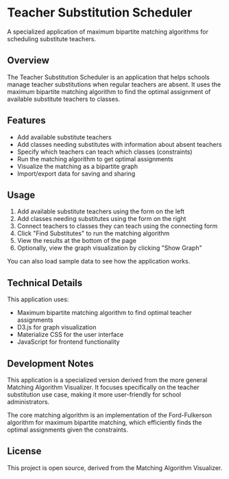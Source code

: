 # Teacher Substitution Scheduler

A specialized application of maximum bipartite matching algorithms for scheduling substitute teachers.

## Overview

The Teacher Substitution Scheduler is an application that helps schools manage teacher substitutions when regular teachers are absent. It uses the maximum bipartite matching algorithm to find the optimal assignment of available substitute teachers to classes.

## Features

- Add available substitute teachers
- Add classes needing substitutes with information about absent teachers
- Specify which teachers can teach which classes (constraints)
- Run the matching algorithm to get optimal assignments
- Visualize the matching as a bipartite graph
- Import/export data for saving and sharing

## Usage

1. Add available substitute teachers using the form on the left
2. Add classes needing substitutes using the form on the right
3. Connect teachers to classes they can teach using the connecting form
4. Click "Find Substitutes" to run the matching algorithm
5. View the results at the bottom of the page
6. Optionally, view the graph visualization by clicking "Show Graph"

You can also load sample data to see how the application works.

## Technical Details

This application uses:
- Maximum bipartite matching algorithm to find optimal teacher assignments
- D3.js for graph visualization
- Materialize CSS for the user interface
- JavaScript for frontend functionality

## Development Notes

This application is a specialized version derived from the more general Matching Algorithm Visualizer. It focuses specifically on the teacher substitution use case, making it more user-friendly for school administrators.

The core matching algorithm is an implementation of the Ford-Fulkerson algorithm for maximum bipartite matching, which efficiently finds the optimal assignments given the constraints.

## License

This project is open source, derived from the Matching Algorithm Visualizer. 